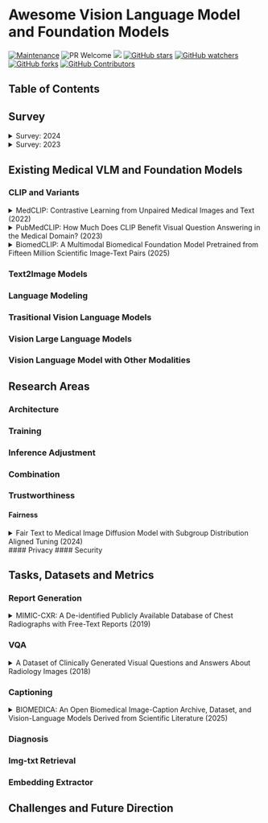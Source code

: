 # Awesome Vision Language Model and Foundation Models

[![Maintenance](https://img.shields.io/badge/Maintained%3F-YES-green.svg)](https://github.com/Nanboy-Ronan/awesome-Vision-Language-Model-Foundation/graphs/commit-activity)
![PR Welcome](https://img.shields.io/badge/PRs-welcome-brightgreen)
![ ](https://img.shields.io/github/last-commit/Nanboy-Ronan/awesome-Vision-Language-Model-Foundation)
[![GitHub stars](https://img.shields.io/github/stars/Nanboy-Ronan/awesome-Vision-Language-Model-Foundation?color=blue&style=plastic)](https://github.com/Nanboy-Ronan/awesome-Vision-Language-Model-Foundation/stargazers)
[![GitHub watchers](https://img.shields.io/github/watchers/Nanboy-Ronan/awesome-Vision-Language-Model-Foundation?color=yellow&style=plastic)](https://github.com/Nanboy-Ronan/awesome-Vision-Language-Model-Foundation)
[![GitHub forks](https://img.shields.io/github/forks/Nanboy-Ronan/awesome-Vision-Language-Model-Foundation?color=red&style=plastic)](https://github.com/Nanboy-Ronan/awesome-Vision-Language-Model-Foundation/watchers)
[![GitHub Contributors](https://img.shields.io/github/contributors/Nanboy-Ronan/awesome-Vision-Language-Model-Foundation?color=green&style=plastic)](https://github.com/Nanboy-Ronan/awesome-Vision-Language-Model-Foundation/network/members)


## Table of Contents


## Survey

<details>
<summary>Survey: 2024</summary>

- Vision-Language Models for Medical Report Generation and Visual Question Answering: A Review. [[paper]](https://arxiv.org/abs/2403.02469)
  - Iryna Hartsock, Ghulam Rasool.
  - Key Words: Medical AI; Vision-Language Models; Medical Report Generation; Visual Question Answering; Multimodal Learning.
  - <details><summary>Digest</summary>
    This review examines recent advancements in medical vision-language models (VLMs) that integrate computer vision and natural language processing to analyze visual and textual medical data. The authors focus on models designed for medical report generation and visual question answering (VQA), providing background on NLP and CV integration techniques. Key areas discussed include medical vision-language datasets, architectures, pre-training strategies, and evaluation metrics. The paper also highlights current challenges, such as enhancing clinical validity and addressing patient privacy concerns, and proposes future research directions to improve healthcare applications.
  </details>
</details>


<details>
<summary>Survey: 2023</summary>

- Medical Vision Language Pretraining: A Survey. [[paper]](https://arxiv.org/abs/2312.06224)
  - Prashant Shrestha, Sanskar Amgain, Bidur Khanal, Cristian A. Linte, Binod Bhattarai.
  - Key Words: Medical Vision-Language Pretraining; Self-Supervised Learning; Multimodal Learning; Medical Imaging; Natural Language Processing.
  - <details><summary>Digest</summary>
    This survey delves into the emerging field of Medical Vision Language Pretraining (VLP), which addresses the scarcity of labeled data in the medical domain by leveraging both visual and textual data through self-supervised learning. The authors review existing works, categorizing them based on pretraining objectives, architectures, evaluation tasks, and datasets used. They discuss current challenges in medical VLP, such as data scarcity, model interpretability, and the need for standardized evaluation metrics. The paper concludes by highlighting future directions, emphasizing the importance of developing more robust models and exploring diverse medical datasets to enhance the applicability of VLP in healthcare.
  </details>
</details>

















## Existing Medical VLM and Foundation Models
### CLIP and Variants
<details>
<summary>MedCLIP: Contrastive Learning from Unpaired Medical Images and Text (2022)</summary>

- MedCLIP: Contrastive Learning from Unpaired Medical Images and Text. [[paper]](https://arxiv.org/abs/2210.10163)
  - Zifeng Wang, Zhenbang Wu, Dinesh Agarwal, Jimeng Sun.
  - Modality: Chest Xray
  - Datasets: MIMIC, ChexPert
  - <details><summary>Digest</summary>
    This paper introduces **MedCLIP**, a framework designed to overcome the limitations of existing vision-text contrastive learning models like CLIP when applied to the medical domain. Traditional models rely on large-scale paired image-text datasets, which are scarce in medicine. MedCLIP addresses this by decoupling images and texts for multimodal contrastive learning, allowing the use of unpaired data and significantly expanding the training dataset. Additionally, it replaces the standard InfoNCE loss with a semantic matching loss based on medical knowledge to eliminate false negatives in contrastive learning. The framework demonstrates superior performance in zero-shot prediction, supervised classification, and image-text retrieval tasks, outperforming state-of-the-art methods even with a smaller pretraining dataset. :contentReference[oaicite:0]{index=0}
  </details>
</details>

<details>
<summary>PubMedCLIP: How Much Does CLIP Benefit Visual Question Answering in the Medical Domain? (2023)</summary>

- PubMedCLIP: How Much Does CLIP Benefit Visual Question Answering in the Medical Domain? [[paper]](https://aclanthology.org/2023.findings-eacl.88.pdf)
  - Sedigheh Eslami, Christoph Meinel, Gerard de Melo.
  - Modality: Chest X-rays, PET scans, CT scans, MRI, angiography
  - Datasets: the Radiology Objects in COntext (ROCO)
  - <details><summary>Digest</summary>
    This study evaluates the effectiveness of Contrastive Language–Image Pre-training (CLIP) in the medical domain by introducing **PubMedCLIP**, a version of CLIP fine-tuned on image–text pairs from PubMed articles. The authors assess PubMedCLIP's performance on two Medical Visual Question Answering (MedVQA) benchmark datasets, demonstrating that it improves overall accuracy by up to 3% compared to state-of-the-art Model-Agnostic Meta-Learning (MAML) networks trained solely on visual data. The findings suggest that incorporating domain-specific textual and visual information enhances the performance of vision–language models in medical applications.
  </details>
</details>


<details>
<summary>BiomedCLIP: A Multimodal Biomedical Foundation Model Pretrained from Fifteen Million Scientific Image-Text Pairs (2025)</summary>

- BiomedCLIP: A Multimodal Biomedical Foundation Model Pretrained from Fifteen Million Scientific Image-Text Pairs. [[paper]](https://arxiv.org/abs/2303.00915)
  - Sheng Zhang, Yanbo Xu, Naoto Usuyama, Hanwen Xu, Jaspreet Bagga, Robert Tinn, Sam Preston, Rajesh Rao, Mu Wei, Naveen Valluri, Cliff Wong, Andrea Tupini, Yu Wang, Matt Mazzola, Swadheen Shukla, Lars Liden, Jianfeng Gao, Angela Crabtree, Brian Piening, Carlo Bifulco, Matthew P. Lungren, Tristan Naumann, Sheng Wang, Hoifung Poon.
  - Modality: pathology, MRI, Chest Xray, Dermatoscope, BreastUltrasound.
  - Datasets: PMC-15M
  - <details><summary>Digest</summary>
    This paper introduces **BiomedCLIP**, a multimodal biomedical foundation model pretrained on **PMC-15M**, a dataset comprising 15 million biomedical image-text pairs extracted from 4.4 million scientific articles. The authors highlight that PMC-15M is two orders of magnitude larger than existing biomedical multimodal datasets and encompasses a diverse range of biomedical image types. BiomedCLIP incorporates domain-specific adaptations tailored to biomedical vision-language processing. Extensive experiments demonstrate that BiomedCLIP achieves state-of-the-art results across various biomedical imaging tasks, including retrieval, classification, and visual question-answering, outperforming prior approaches. Notably, despite its broad pretraining, BiomedCLIP surpasses radiology-specific models like BioViL in tasks such as RSNA pneumonia detection. The model and dataset are fully open-access, aiming to facilitate future research in multimodal biomedical AI.
  </details>
</details>




















### Text2Image Models

### Language Modeling

### Trasitional Vision Language Models

### Vision Large Language Models

### Vision Language Model with Other Modalities


## Research Areas
### Architecture
### Training
### Inference Adjustment
### Combination
### Trustworthiness
#### Fairness
<details>
<summary>Fair Text to Medical Image Diffusion Model with Subgroup Distribution Aligned Tuning (2024)</summary>

- Fair Text to Medical Image Diffusion Model with Subgroup Distribution Aligned Tuning. [[paper]](https://arxiv.org/abs/2406.14847)
  - Xu Han, Fangfang Fan, Jingzhao Rong, Zhen Li, Georges El Fakhri, Qingyu Chen, Xiaofeng Liu.
  - Key Words: Text-to-Image Generation; Medical Imaging; Diffusion Models; Bias Mitigation; Subgroup Distribution Alignment.
  - <details><summary>Digest</summary>
    This study addresses biases in text-to-medical image (T2MedI) generation models, particularly concerning underrepresented subgroups in training datasets. The authors develop a T2MedI model based on the pre-trained Imagen framework, fine-tuning it with medical images from the Radiology Objects in Context (ROCO) dataset. They identify gender bias in the generated images and propose a Subgroup Distribution Aligned Tuning (SDAT) method to mitigate this issue. SDAT fine-tunes the model to align the distribution of sensitive subgroups in generated images with those in a target dataset, guided by a sensitivity-subgroup classifier and maintained through a CLIP-consistency regularization term. Evaluation using the BraTS18 dataset demonstrates that SDAT effectively reduces gender representation inconsistencies in generated brain MR images, aligning them more closely with the target dataset's distribution. :contentReference[oaicite:0]{index=0}
  </details>
</details>
#### Privacy
#### Security

## Tasks, Datasets and Metrics
### Report Generation
<details>
<summary>MIMIC-CXR: A De-identified Publicly Available Database of Chest Radiographs with Free-Text Reports (2019)</summary>

- MIMIC-CXR: A De-identified Publicly Available Database of Chest Radiographs with Free-Text Reports. [[paper]](https://www.nature.com/articles/s41597-019-0322-0)
  - Alistair E. W. Johnson, Tom J. Pollard, Seth J. Berkowitz, Nathaniel B. Greenbaum, Matthew P. Lungren, Chih-ying Deng, Roger G. Mark, Steven Horng.
  - Modality: Chest Radiographs
  - <details><summary>Digest</summary>
    This paper introduces **MIMIC-CXR**, a large-scale, de-identified dataset comprising 377,110 chest X-ray images associated with 227,827 imaging studies from 64,588 patients at the Beth Israel Deaconess Medical Center between 2011 and 2016. Each study includes free-text radiology reports, providing a rich resource for developing, evaluating, and comparing machine learning algorithms in medical imaging. The dataset is part of the MIMIC family and is freely accessible, promoting advancements in automated image interpretation and facilitating reproducible research in the medical imaging community.
  </details>
</details>

### VQA
<details>
<summary>A Dataset of Clinically Generated Visual Questions and Answers About Radiology Images (2018)</summary>

- A Dataset of Clinically Generated Visual Questions and Answers About Radiology Images. [[paper]](https://www.nature.com/articles/sdata2018251)
  - Jason J. Lau, Soumya Gayen, Asma Ben Abacha, Dina Demner-Fushman.
  - Modality: CT, x-ray, T2 weighted MRI.
  - <details><summary>Digest</summary>
    This paper introduces a dataset comprising 15,292 clinically generated visual questions and answers (VQA) related to radiology images. The dataset includes a variety of question types, such as modality, plane, abnormality, and attribute, each associated with corresponding radiology images and expert-provided answers. This resource aims to facilitate the development and evaluation of VQA systems in the medical domain, promoting advancements in automated image interpretation and clinical decision support.
  </details>
</details>

### Captioning
<details>
<summary>BIOMEDICA: An Open Biomedical Image-Caption Archive, Dataset, and Vision-Language Models Derived from Scientific Literature (2025)</summary>

- BIOMEDICA: An Open Biomedical Image-Caption Archive, Dataset, and Vision-Language Models Derived from Scientific Literature. [[paper]](https://arxiv.org/abs/2501.07171)
  - Alejandro Lozano, Min Woo Sun, James Burgess, Liangyu Chen, Jeffrey J. Nirschl, Jeffrey Gu, Ivan Lopez, Josiah Aklilu, Austin Wolfgang Katzer, Collin Chiu, Anita Rau, Xiaohan Wang, Yuhui Zhang, Alfred Seunghoon Song, Robert Tibshirani, Serena Yeung-Levy.
  - Modality: pathology, MRI, Chest Xray, Dermatoscope, BreastUltrasound, Fluresence Microscopy, Electron Microscopy, Light Microscopy, Microscopy, Laparoscopic Surgery.
  - <details><summary>Digest</summary>
    This paper introduces **BIOMEDICA**, a comprehensive, open-source framework designed to extract, annotate, and serialize the entire PubMed Central Open Access subset into an accessible dataset. The resulting archive comprises over 24 million unique image-text pairs from more than 6 million articles, encompassing a wide range of biomedical knowledge. The authors also present **BMCA-CLIP**, a suite of CLIP-style models pre-trained on the BIOMEDICA dataset via streaming, eliminating the need for extensive local storage. These models demonstrate state-of-the-art performance across 40 tasks in various biomedical fields, including pathology, radiology, ophthalmology, dermatology, and more, excelling in zero-shot classification and image-text retrieval tasks. The BIOMEDICA framework and models aim to advance research in biomedical vision-language applications by providing a diverse and extensive dataset for training and evaluation.
  </details>
</details>


### Diagnosis
### Img-txt Retrieval
### Embedding Extractor

## Challenges and Future Direction
